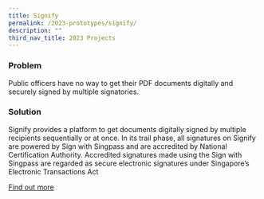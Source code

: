 ```yaml
---
title: Signify
permalink: /2023-prototypes/signify/
description: ""
third_nav_title: 2023 Projects
---
```


### Problem
Public officers have no way to get their PDF documents digitally and securely signed by multiple signatories.

### Solution
Signify provides a platform to get documents digitally signed by multiple recipients sequentially or at once. In its trail phase, all signatures on Signify are powered by Sign with Singpass and are accredited by National Certification Authority. Accredited signatures made using the Sign with Singpass are regarded as secure electronic signatures under Singapore’s Electronic Transactions Act

[Find out more](https://drive.google.com/file/d/18fNMbzNuNP-PudcAQ_CUQ9peGRLQktMK/view?usp=share_link)